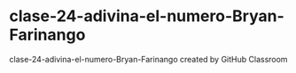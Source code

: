 # clase-24-adivina-el-numero-Bryan-Farinango
clase-24-adivina-el-numero-Bryan-Farinango created by GitHub Classroom
